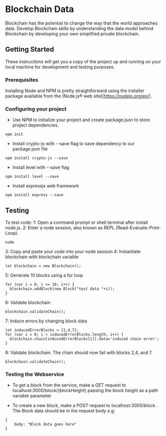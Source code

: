 # Blockchain Data

Blockchain has the potential to change the way that the world approaches data. Develop Blockchain skills by understanding the data model behind Blockchain by developing your own simplified private blockchain.

## Getting Started

These instructions will get you a copy of the project up and running on your local machine for development and testing purposes.

### Prerequisites

Installing Node and NPM is pretty straightforward using the installer package available from the (Node.js® web site)[https://nodejs.org/en/].

### Configuring your project

- Use NPM to initialize your project and create package.json to store project dependencies.
```
npm init
```
- Install crypto-js with --save flag to save dependency to our package.json file
```
npm install crypto-js --save
```
- Install level with --save flag
```
npm install level --save
```
- Install expressjs web framework
```
npm install express --save
```

## Testing

To test code:
1: Open a command prompt or shell terminal after install node.js.
2: Enter a node session, also known as REPL (Read-Evaluate-Print-Loop).
```
node
```
3: Copy and paste your code into your node session
4: Instantiate blockchain with blockchain variable
```
let blockchain = new Blockchain();
```
5: Generate 10 blocks using a for loop
```
for (var i = 0; i <= 10; i++) {
  blockchain.addBlock(new Block("test data "+i));
}
```
6: Validate blockchain
```
blockchain.validateChain();
```
7: Induce errors by changing block data
```
let inducedErrorBlocks = [2,4,7];
for (var i = 0; i < inducedErrorBlocks.length; i++) {
  blockchain.chain[inducedErrorBlocks[i]].data='induced chain error';
}
```
8: Validate blockchain. The chain should now fail with blocks 2,4, and 7.
```
blockchain.validateChain();
```

### Testing the Webservice

- To get a block from the service, make a GET request to localhost:3000/block/{blockHeight} passing the block height as a path variable parameter

- To create a new block, make a POST request to localhost:3000/block . The Block data should be in the request body e.g:
```
{
    body: "Block data goes here"
}
```
